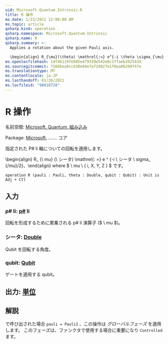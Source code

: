 ```yaml
---
uid: Microsoft.Quantum.Intrinsic.R
title: R 操作
ms.date: 1/23/2021 12:00:00 AM
ms.topic: article
qsharp.kind: operation
qsharp.namespace: Microsoft.Quantum.Intrinsic
qsharp.name: R
qsharp.summary: >-
  Applies a rotation about the given Pauli axis.

  \begin{align} R_{\mu}(\theta) \mathrel{:=} e^{-i \theta \sigma_{\mu} / 2}, \end{align} where $\mu \in \{I, X, Y, Z\}$.
ms.openlocfilehash: 1df4b1197e885e479339e542e8c1ffaeb392543d
ms.sourcegitcommit: 71605ea9cc630e84e7ef29027e1f0ea06299747e
ms.translationtype: MT
ms.contentlocale: ja-JP
ms.lasthandoff: 01/26/2021
ms.locfileid: "98818728"
---
```

# <a name="r-operation"></a>R 操作

名前空間: [Microsoft. Quantum. 組み込み](xref:Microsoft.Quantum.Intrinsic)

Package: [Microsoft.](https://nuget.org/packages/Microsoft.Quantum.QSharp.Core) ....... コア


指定された P# li 軸についての回転を適用します。

\begin{align} R_ {\ mu} (\ シータ) \mathrel{: =} e ^ {-i \ シータ \ sigma_ {/mu}/2}、\end{align} where $ \ mu \ \{ i, X, Y, Z \} $ です。

```qsharp
operation R (pauli : Pauli, theta : Double, qubit : Qubit) : Unit is Adj + Ctl
```


## <a name="input"></a>入力

### <a name="pauli--pauli"></a>p# li: [p#](xref:microsoft.quantum.lang-ref.pauli) li

回転を形成するために累乗される p# li 演算子 ($ \ mu $)。


### <a name="theta--double"></a>シータ: [Double](xref:microsoft.quantum.lang-ref.double)

Qubit を回転する角度。


### <a name="qubit--qubit"></a>qubit: [Qubit](xref:microsoft.quantum.lang-ref.qubit)

ゲートを適用する qubit。



## <a name="output--unit"></a>出力: [単位](xref:microsoft.quantum.lang-ref.unit)



## <a name="remarks"></a>解説

で呼び出された場合 `pauli = PauliI` 、この操作は *グローバルフェーズ* を適用します。 このフェーズは、ファンクタで使用する場合に重要になり `Controlled` ます。